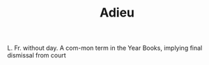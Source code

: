 ---
title: Adieu
letter: A
permalink: "/definitions/bld-adieu.html"
body: L. Fr. without day. A com-mon term in the Year Books, implying final dismissal
  from court
published_at: '2018-07-07'
source: Black's Law Dictionary 2nd Ed (1910)
layout: post
---